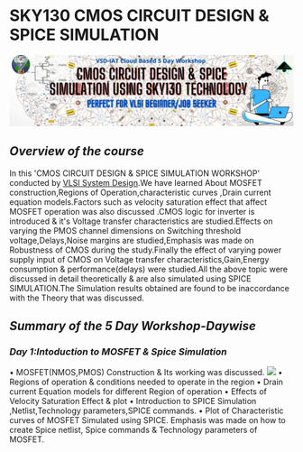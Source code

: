 # SKY130 CMOS CIRCUIT DESIGN & SPICE SIMULATION
![](simulation/Banner.jpg)
## **_Overview of the course_**
In this 'CMOS CIRCUIT DESIGN & SPICE SIMULATION WORKSHOP' conducted by [VLSI System Design]( https://www.vlsisystemdesign.com/).We have learned About MOSFET construction,Regions of Operation,characteristic curves ,Drain current equation models.Factors such as velocity saturation effect that affect MOSFET operation was also discussed .CMOS logic for inverter is introduced & it's Voltage transfer characteristics are studied.Effects on varying the PMOS channel dimensions on Switching threshold voltage,Delays,Noise margins are studied,Emphasis was made on Robustness of CMOS during the study.Finally the effect of varying power supply input of CMOS on Voltage transfer characteristics,Gain,Energy consumption & performance(delays) were studied.All the above topic were discussed in detail theoretically & are also simulated using SPICE SIMULATION.The Simulation results obtained are found to be inaccordance with the Theory that was discussed.
## **_Summary of the 5 Day Workshop-Daywise_**
### **_Day 1:Intoduction to MOSFET & Spice Simulation_**
• MOSFET(NMOS,PMOS) Construction & Its working was discussed.
 ![](simulation/day1/A1.jpg)
• Regions of operation & conditions needed to operate in the region
• Drain current Equation models for different Region of operation 
• Effects of Velocity Saturation Effect & plot
• Introduction to SPICE Simulation ,Netlist,Technology parameters,SPICE commands.
• Plot of Characteristic curves of MOSFET Simulated using SPICE. Emphasis was made on how to create Spice netlist, Spice commands & Technology parameters of MOSFET.
